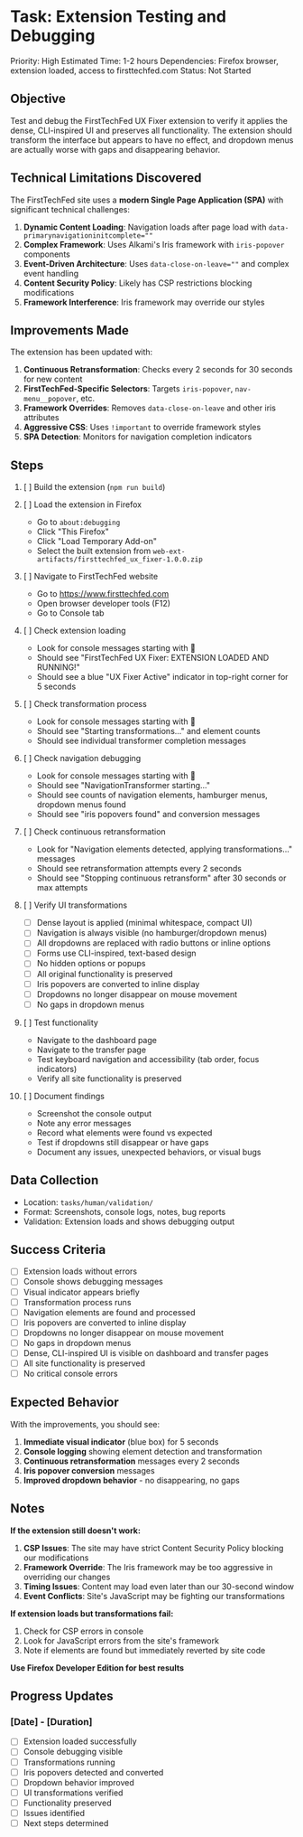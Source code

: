 # Task: Extension Testing and Debugging
Priority: High
Estimated Time: 1-2 hours
Dependencies: Firefox browser, extension loaded, access to firsttechfed.com
Status: Not Started

## Objective
Test and debug the FirstTechFed UX Fixer extension to verify it applies the dense, CLI-inspired UI and preserves all functionality. The extension should transform the interface but appears to have no effect, and dropdown menus are actually worse with gaps and disappearing behavior.

## Technical Limitations Discovered
The FirstTechFed site uses a **modern Single Page Application (SPA)** with significant technical challenges:

1. **Dynamic Content Loading**: Navigation loads after page load with `data-primarynavigationinitcomplete=""`
2. **Complex Framework**: Uses Alkami's Iris framework with `iris-popover` components
3. **Event-Driven Architecture**: Uses `data-close-on-leave=""` and complex event handling
4. **Content Security Policy**: Likely has CSP restrictions blocking modifications
5. **Framework Interference**: Iris framework may override our styles

## Improvements Made
The extension has been updated with:

1. **Continuous Retransformation**: Checks every 2 seconds for 30 seconds for new content
2. **FirstTechFed-Specific Selectors**: Targets `iris-popover`, `nav-menu__popover`, etc.
3. **Framework Overrides**: Removes `data-close-on-leave` and other iris attributes
4. **Aggressive CSS**: Uses `!important` to override framework styles
5. **SPA Detection**: Monitors for navigation completion indicators

## Steps
1. [ ] Build the extension (`npm run build`)
2. [ ] Load the extension in Firefox
   - Go to `about:debugging`
   - Click "This Firefox"
   - Click "Load Temporary Add-on"
   - Select the built extension from `web-ext-artifacts/firsttechfed_ux_fixer-1.0.0.zip`

3. [ ] Navigate to FirstTechFed website
   - Go to https://www.firsttechfed.com
   - Open browser developer tools (F12)
   - Go to Console tab

4. [ ] Check extension loading
   - Look for console messages starting with 🚀
   - Should see "FirstTechFed UX Fixer: EXTENSION LOADED AND RUNNING!"
   - Should see a blue "UX Fixer Active" indicator in top-right corner for 5 seconds

5. [ ] Check transformation process
   - Look for console messages starting with 🔄
   - Should see "Starting transformations..." and element counts
   - Should see individual transformer completion messages

6. [ ] Check navigation debugging
   - Look for console messages starting with 🧭
   - Should see "NavigationTransformer starting..."
   - Should see counts of navigation elements, hamburger menus, dropdown menus found
   - Should see "iris popovers found" and conversion messages

7. [ ] Check continuous retransformation
   - Look for "Navigation elements detected, applying transformations..." messages
   - Should see retransformation attempts every 2 seconds
   - Should see "Stopping continuous retransform" after 30 seconds or max attempts

8. [ ] Verify UI transformations
   - [ ] Dense layout is applied (minimal whitespace, compact UI)
   - [ ] Navigation is always visible (no hamburger/dropdown menus)
   - [ ] All dropdowns are replaced with radio buttons or inline options
   - [ ] Forms use CLI-inspired, text-based design
   - [ ] No hidden options or popups
   - [ ] All original functionality is preserved
   - [ ] Iris popovers are converted to inline display
   - [ ] Dropdowns no longer disappear on mouse movement
   - [ ] No gaps in dropdown menus

9. [ ] Test functionality
   - Navigate to the dashboard page
   - Navigate to the transfer page
   - Test keyboard navigation and accessibility (tab order, focus indicators)
   - Verify all site functionality is preserved

10. [ ] Document findings
    - Screenshot the console output
    - Note any error messages
    - Record what elements were found vs expected
    - Test if dropdowns still disappear or have gaps
    - Document any issues, unexpected behaviors, or visual bugs

## Data Collection
- Location: `tasks/human/validation/`
- Format: Screenshots, console logs, notes, bug reports
- Validation: Extension loads and shows debugging output

## Success Criteria
- [ ] Extension loads without errors
- [ ] Console shows debugging messages
- [ ] Visual indicator appears briefly
- [ ] Transformation process runs
- [ ] Navigation elements are found and processed
- [ ] Iris popovers are converted to inline display
- [ ] Dropdowns no longer disappear on mouse movement
- [ ] No gaps in dropdown menus
- [ ] Dense, CLI-inspired UI is visible on dashboard and transfer pages
- [ ] All site functionality is preserved
- [ ] No critical console errors

## Expected Behavior
With the improvements, you should see:
1. **Immediate visual indicator** (blue box) for 5 seconds
2. **Console logging** showing element detection and transformation
3. **Continuous retransformation** messages every 2 seconds
4. **Iris popover conversion** messages
5. **Improved dropdown behavior** - no disappearing, no gaps

## Notes
**If the extension still doesn't work:**
1. **CSP Issues**: The site may have strict Content Security Policy blocking our modifications
2. **Framework Override**: The Iris framework may be too aggressive in overriding our changes
3. **Timing Issues**: Content may load even later than our 30-second window
4. **Event Conflicts**: Site's JavaScript may be fighting our transformations

**If extension loads but transformations fail:**
1. Check for CSP errors in console
2. Look for JavaScript errors from the site's framework
3. Note if elements are found but immediately reverted by site code

**Use Firefox Developer Edition for best results**

## Progress Updates
### [Date] - [Duration]
- [ ] Extension loaded successfully
- [ ] Console debugging visible
- [ ] Transformations running
- [ ] Iris popovers detected and converted
- [ ] Dropdown behavior improved
- [ ] UI transformations verified
- [ ] Functionality preserved
- [ ] Issues identified
- [ ] Next steps determined 